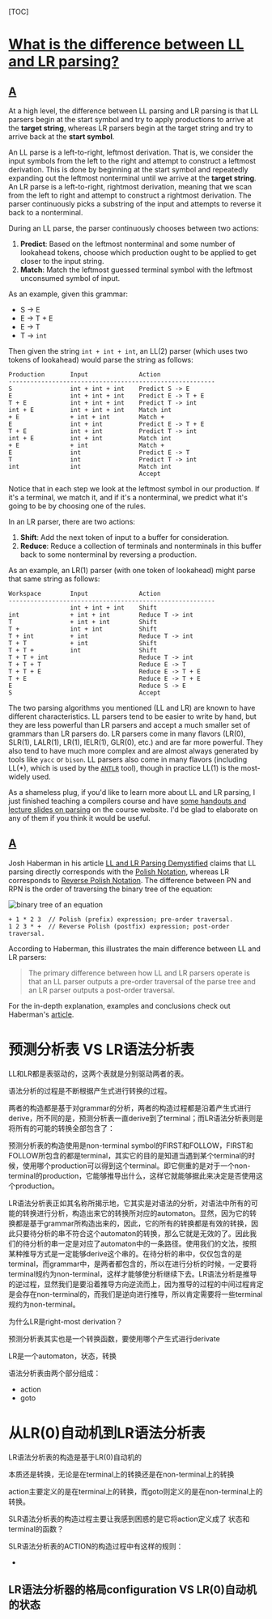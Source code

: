 [TOC]



# [What is the difference between LL and LR parsing?](https://stackoverflow.com/questions/5975741/what-is-the-difference-between-ll-and-lr-parsing)



## [A](https://stackoverflow.com/a/6824545)

At a high level, the difference between LL parsing and LR parsing is that LL parsers begin at the start symbol and try to apply productions to arrive at the **target string**, whereas LR parsers begin at the target string and try to arrive back at the **start symbol**.

An LL parse is a left-to-right, leftmost derivation. That is, we consider the input symbols from the left to the right and attempt to construct a leftmost derivation. This is done by beginning at the start symbol and repeatedly expanding out the leftmost nonterminal until we arrive at the **target string**. An LR parse is a left-to-right, rightmost derivation, meaning that we scan from the left to right and attempt to construct a rightmost derivation. The parser continuously picks a substring of the input and attempts to reverse it back to a nonterminal.

During an LL parse, the parser continuously chooses between two actions:

1. **Predict**: Based on the leftmost nonterminal and some number of lookahead tokens, choose which production ought to be applied to get closer to the input string.
2. **Match**: Match the leftmost guessed terminal symbol with the leftmost unconsumed symbol of input.

As an example, given this grammar:

- S → E
- E → T + E
- E → T
- T → `int`

Then given the string `int + int + int`, an LL(2) parser (which uses two tokens of lookahead) would parse the string as follows:

```
Production       Input              Action
---------------------------------------------------------
S                int + int + int    Predict S -> E
E                int + int + int    Predict E -> T + E
T + E            int + int + int    Predict T -> int
int + E          int + int + int    Match int
+ E              + int + int        Match +
E                int + int          Predict E -> T + E
T + E            int + int          Predict T -> int
int + E          int + int          Match int
+ E              + int              Match +
E                int                Predict E -> T
T                int                Predict T -> int
int              int                Match int
                                    Accept
```

Notice that in each step we look at the leftmost symbol in our production. If it's a terminal, we match it, and if it's a nonterminal, we predict what it's going to be by choosing one of the rules.

In an LR parser, there are two actions:

1. **Shift**: Add the next token of input to a buffer for consideration.
2. **Reduce**: Reduce a collection of terminals and nonterminals in this buffer back to some nonterminal by reversing a production.

As an example, an LR(1) parser (with one token of lookahead) might parse that same string as follows:

```
Workspace        Input              Action
---------------------------------------------------------
                 int + int + int    Shift
int              + int + int        Reduce T -> int
T                + int + int        Shift
T +              int + int          Shift
T + int          + int              Reduce T -> int
T + T            + int              Shift
T + T +          int                Shift
T + T + int                         Reduce T -> int
T + T + T                           Reduce E -> T
T + T + E                           Reduce E -> T + E
T + E                               Reduce E -> T + E
E                                   Reduce S -> E
S                                   Accept
```

The two parsing algorithms you mentioned (LL and LR) are known to have different characteristics. LL parsers tend to be easier to write by hand, but they are less powerful than LR parsers and accept a much smaller set of grammars than LR parsers do. LR parsers come in many flavors (LR(0), SLR(1), LALR(1), LR(1), IELR(1), GLR(0), etc.) and are far more powerful. They also tend to have much more complex and are almost always generated by tools like `yacc` or `bison`. LL parsers also come in many flavors (including LL(*), which is used by the [`ANTLR`](http://www.antlr.org/) tool), though in practice LL(1) is the most-widely used.

As a shameless plug, if you'd like to learn more about LL and LR parsing, I just finished teaching a compilers course and have [some handouts and lecture slides on parsing](http://www.stanford.edu/class/archive/cs/cs143/cs143.1128/) on the course website. I'd be glad to elaborate on any of them if you think it would be useful.



## [A](https://stackoverflow.com/a/18239653)

Josh Haberman in his article [LL and LR Parsing Demystified](http://blog.reverberate.org/2013/07/ll-and-lr-parsing-demystified.html) claims that LL parsing directly corresponds with the [Polish Notation](http://en.wikipedia.org/wiki/Polish_notation), whereas LR corresponds to [Reverse Polish Notation](http://en.wikipedia.org/wiki/Reverse_Polish_notation). The difference between PN and RPN is the order of traversing the binary tree of the equation:

![binary tree of an equation](https://i.stack.imgur.com/QLYBe.png)

```
+ 1 * 2 3  // Polish (prefix) expression; pre-order traversal.
1 2 3 * +  // Reverse Polish (postfix) expression; post-order traversal.
```

According to Haberman, this illustrates the main difference between LL and LR parsers:

> The primary difference between how LL and LR parsers operate is that an LL parser outputs a pre-order traversal of the parse tree and an LR parser outputs a post-order traversal.

For the in-depth explanation, examples and conclusions check out Haberman's [article](http://blog.reverberate.org/2013/07/ll-and-lr-parsing-demystified.html).



# 预测分析表 VS LR语法分析表

LL和LR都是表驱动的，这两个表就是分别驱动两者的表。

语法分析的过程是不断根据产生式进行转换的过程。



两者的构造都是基于对grammar的分析，两者的构造过程都是沿着产生式进行derive，所不同的是，预测分析表一直derive到了terminal；而LR语法分析表则是将所有的可能的转换全部包含了：

预测分析表的构造使用是non-terminal symbol的FIRST和FOLLOW，FIRST和FOLLOW所包含的都是terminal，其实它的目的是知道当遇到某个terminal的时候，使用哪个production可以得到这个terminal。即它侧重的是对于一个non-terminal的production，它能够推导出什么，这样它就能够据此来决定是否使用这个production。



LR语法分析表正如其名称所揭示地，它其实是对语法的分析，对语法中所有的可能的转换进行分析，构造出来它的转换所对应的automaton。显然，因为它的转换都是基于grammar所构造出来的，因此，它的所有的转换都是有效的转换，因此只要待分析的串不符合这个automaton的转换，那么它就是无效的了。因此我们的待分析的串一定是对应了automaton中的一条路径。使用我们的文法，按照某种推导方式是一定能够derive这个串的。在待分析的串中，仅仅包含的是terminal，而grammar中，是两者都包含的，所以在进行分析的时候，一定要将terminal规约为non-terminal，这样才能够使分析继续下去。LR语法分析是推导的逆过程，显然我们是要沿着推导方向逆流而上，因为推导的过程的中间过程肯定是会存在non-terminal的，而我们是逆向进行推导，所以肯定需要将一些terminal规约为non-terminal。



为什么LR是right-most derivation？

预测分析表其实也是一个转换函数，要使用哪个产生式进行derivate

LR是一个automaton，状态，转换



语法分析表由两个部分组成：

- action
- goto



# 从LR(0)自动机到LR语法分析表

LR语法分析表的构造是基于LR(0)自动机的

本质还是转换，无论是在terminal上的转换还是在non-terminal上的转换

action主要定义的是在terminal上的转换，而goto则定义的是在non-terminal上的转换。

SLR语法分析表的构造过程主要让我感到困惑的是它将action定义成了 状态和terminal的函数？

SLR语法分析表的ACTION的构造过程中有这样的规则：

- 

## LR语法分析器的格局configuration VS LR(0)自动机的状态



